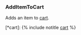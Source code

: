 ### AddItemToCart

Adds an item to [cart](*cart).

[*cart]: {% include notitle [cart](./includes/term-popup-include.md) %}

